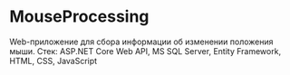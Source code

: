 # MouseProcessing
Web-приложение для сбора информации об изменении положения мыши. Стек: ASP.NET Core Web API, MS SQL Server, Entity Framework, HTML, CSS, JavaScript
